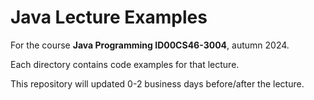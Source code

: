 # Java Lecture Examples 

For the course **Java Programming ID00CS46-3004**, autumn 2024.

Each directory contains code examples for that lecture. 

This repository will updated 0-2 business days before/after the lecture.



